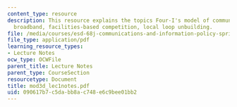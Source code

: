 ```yaml
---
content_type: resource
description: This resource explains the topics Four-I's model of communications policy,
  broadband, facilities-based competition, local loop unbuilding.
file: /media/courses/esd-68j-communications-and-information-policy-spring-2006/090617b7c5dabb8ac748e6c9bee01bb2_mod3d_lec1notes.pdf
file_type: application/pdf
learning_resource_types:
- Lecture Notes
ocw_type: OCWFile
parent_title: Lecture Notes
parent_type: CourseSection
resourcetype: Document
title: mod3d_lec1notes.pdf
uid: 090617b7-c5da-bb8a-c748-e6c9bee01bb2
---
```

